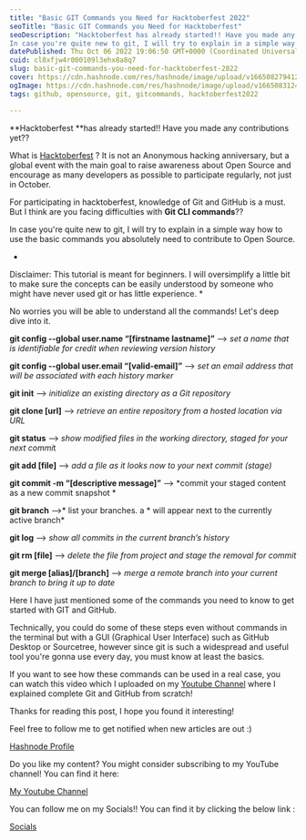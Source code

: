 ```yaml
---
title: "Basic GIT Commands you Need for Hacktoberfest 2022"
seoTitle: "Basic GIT Commands you Need for Hacktoberfest"
seoDescription: "Hacktoberfest has already started!! Have you made any contributions yet??
In case you're quite new to git, I will try to explain in a simple way how to use"
datePublished: Thu Oct 06 2022 19:06:50 GMT+0000 (Coordinated Universal Time)
cuid: cl8xfjw4r000109l3ehx8a8q7
slug: basic-git-commands-you-need-for-hacktoberfest-2022
cover: https://cdn.hashnode.com/res/hashnode/image/upload/v1665082794121/3915Yu_Bt.png
ogImage: https://cdn.hashnode.com/res/hashnode/image/upload/v1665083124247/koUznKvND.png
tags: github, opensource, git, gitcommands, hacktoberfest2022

---
```


**Hacktoberfest **has already started!! Have you made any contributions yet??

What is [Hacktoberfest](https://hacktoberfest.com/) ? It is not an Anonymous hacking anniversary, but a global event with the main goal to raise awareness about Open Source and encourage as many developers as possible to participate regularly, not just in October.

For participating in hacktoberfest, knowledge of Git and GitHub is a must.
But I think are you facing difficulties with **Git CLI commands**??

In case you're quite new to git, I will try to explain in a simple way how to use the basic commands you absolutely need to contribute to Open Source.

*
Disclaimer: This tutorial is meant for beginners. I will oversimplify a little bit to make sure the concepts can be easily understood by someone who might have never used git or has little experience.
*

No worries you will be able to understand all the commands! Let's deep dive into it.
 
**git config --global user.name “[firstname lastname]”** --> *set a name that is identifiable for credit when reviewing version history*

**git config --global user.email “[valid-email]”** --> *set an email address that will be associated with each history marker*

**git init** --> *initialize an existing directory as a Git repository*

**git clone [url]** --> *retrieve an entire repository from a hosted location via URL*

**git status** --> *show modified files in the working directory, staged for your next commi*t

**git add [file]** --> *add a file as it looks now to your next commit (stage)*

**git commit -m “[descriptive message]”** --> *commit your staged content as a new commit snapshot
*

**git branch** -->* list your branches. a * will appear next to the currently active branch*

**git log** --> *show all commits in the current branch’s history*

**git rm [file]** --> *delete the file from project and stage the removal for commit*

**git merge [alias]/[branch]** --> *merge a remote branch into your current branch to bring it up to date*

Here I have just mentioned some of the commands you need to know to get started with GIT and GitHub.

Technically, you could do some of these steps even without commands in the terminal but with a GUI (Graphical User Interface) such as GitHub Desktop or Sourcetree, however since git is such a widespread and useful tool you're gonna use every day, you must know at least the basics.

If you want to see how these commands can be used in a real case, you can watch this video which I  uploaded on my [Youtube Channel](https://www.youtube.com/watch?v=ULFi6H3mKTA&t=3s) where I explained complete Git and GitHub from scratch!

Thanks for reading this post, I hope you found it interesting!

Feel free to follow me to get notified when new articles are out :)


 [Hashnode Profile](https://hashnode.com/@abhii0511)

Do you like my content? You might consider subscribing to my YouTube channel!
You can find it here:


[My Youtube Channel](https://www.youtube.com/channel/UC7kPEYFjv4gvW5YI9xduBCQ/featured)

You can follow me on my Socials!! You can find it by clicking the below link :

[Socials](https://linktr.ee/theonlyabhii)






